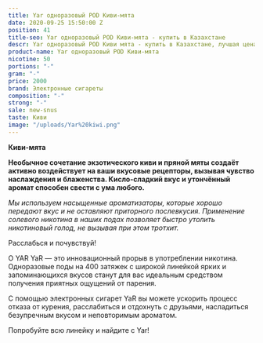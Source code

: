 ```yaml
---
title: Yar одноразовый POD Киви-мята
date: 2020-09-25 15:50:00 Z
position: 41
title-seo: Yar одноразовый POD Киви-мята - купить в Казахстане
descr: Yar одноразовый POD Киви мята - купить в Казахстане, лучшая цена.
product-name: Yar одноразовый POD Киви-мята
nicotine: 50
portions: "-"
gram: "-"
price: 2000
brand: Электронные сигареты
composition: "-"
strong: "-"
sale: new-snus
taste: Киви
image: "/uploads/Yar%20kiwi.png"
---
```


**Киви-мята**


**Необычное сочетание экзотического киви и пряной мяты создаёт активно воздействует на ваши вкусовые рецепторы, вызывая чувство наслаждения и блаженства. Кисло-сладкий вкус и утончённый аромат способен свести с ума любого.**

*Мы используем насыщенные ароматизаторы, которые хорошо передают вкус и не оставляют приторного послевкусия. Применение солевого никотина в наших подах позволяет быстро утолить никотиновый голод, не вызывая при этом тротхит.*

Расслабься и почувствуй!

О YAR YaR — это инновационный прорыв в употреблении никотина. Одноразовые поды на 400 затяжек с широкой линейкой ярких и запоминающихся вкусов станут для вас идеальным средством получения приятных ощущений от парения.

С помощью электронных сигарет YaR вы можете ускорить процесс отказа от курения, расслабиться и отдохнуть с друзьями, насладиться безупречным вкусом и неповторимым ароматом.

Попробуйте всю линейку и найдите с Yar!